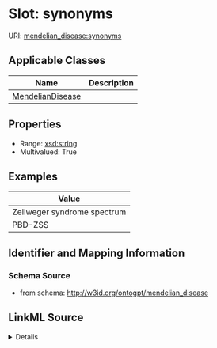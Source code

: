 # Slot: synonyms

URI: [mendelian_disease:synonyms](http://w3id.org/ontogpt/mendelian_disease/synonyms)



<!-- no inheritance hierarchy -->




## Applicable Classes

| Name | Description |
| --- | --- |
[MendelianDisease](MendelianDisease.md) | 






## Properties

* Range: [xsd:string](xsd:string)
* Multivalued: True









## Examples

| Value |
| --- |
| Zellweger syndrome spectrum |
| PBD-ZSS |

## Identifier and Mapping Information







### Schema Source


* from schema: http://w3id.org/ontogpt/mendelian_disease




## LinkML Source

<details>
```yaml
name: synonyms
examples:
- value: Zellweger syndrome spectrum
- value: PBD-ZSS
from_schema: http://w3id.org/ontogpt/mendelian_disease
rank: 1000
multivalued: true
alias: synonyms
owner: MendelianDisease
domain_of:
- MendelianDisease
range: string

```
</details>